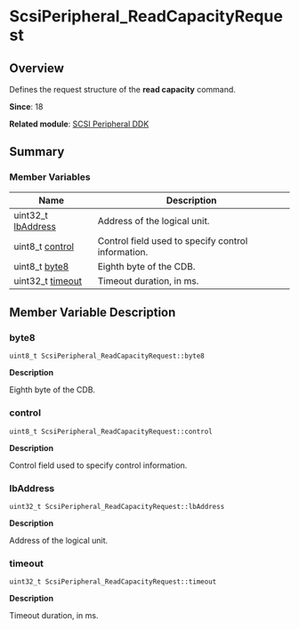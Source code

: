 # ScsiPeripheral_ReadCapacityRequest


## Overview

Defines the request structure of the **read capacity** command.

**Since**: 18

**Related module**: [SCSI Peripheral DDK](_s_c_s_i.md)


## Summary


### Member Variables

| Name| Description| 
| -------- | -------- |
| uint32_t [lbAddress](#lbaddress) | Address of the logical unit.| 
| uint8_t [control](#control) | Control field used to specify control information.| 
| uint8_t [byte8](#byte8) | Eighth byte of the CDB.| 
| uint32_t [timeout](#timeout) | Timeout duration, in ms.| 


## Member Variable Description


### byte8

```
uint8_t ScsiPeripheral_ReadCapacityRequest::byte8
```

**Description**

Eighth byte of the CDB.


### control

```
uint8_t ScsiPeripheral_ReadCapacityRequest::control
```

**Description**

Control field used to specify control information.


### lbAddress

```
uint32_t ScsiPeripheral_ReadCapacityRequest::lbAddress
```

**Description**

Address of the logical unit.


### timeout

```
uint32_t ScsiPeripheral_ReadCapacityRequest::timeout
```

**Description**

Timeout duration, in ms.
